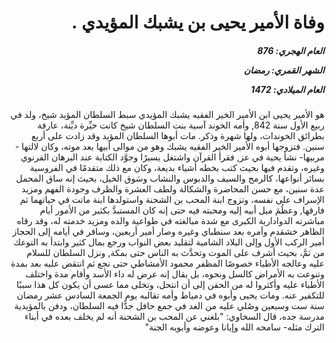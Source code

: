 <h1 dir="rtl">وفاة الأمير يحيى بن يشبك المؤيدي .</h1>

<h5 dir="rtl">العام الهجري:  876

الشهر القمري: رمضان

العام الميلادي: 1472</h5>

<p dir="rtl">هو الأمير يحيى ابن الأمير الخير الفقيه يشبك المؤيدي سبط السلطان المؤيد شيخ، ولد في ربيع الأول سنة 842, وأمه الخوند آسية بنت السلطان شيخ كانت خيِّرة ديِّنة، عارفة بطرائق الخوندات، ولها شهرة وذكر. مات أبوها السلطان المؤيد وقد زادت على أربع سنين. فتزوجها أبوه الأمير الخير الفقيه يشبك وهو من موالى أبيها بعد موته، وكان لالتها - مربيها- نشأ يحية في عز, فقرأ القرآن واشتغل يسيرًا وجوَّد الكتابة عند البرهان الفرنوي وغيره، وتقدم فيها بحيث كتب بخطه أشياء بديعة، وكان مع ذلك متقدمًا في الفروسية بسائر أنواعها، كالرمح والسيف والدبوس والنشاب وسَوق الخيل، بحيث إنه ساق المحمل عدة سنين، مع حسن المحاضرة والشكالة ولطف العشرة والظرف وجودة الفهم ومزيد الإسراف على نفسه، وتزوج ابنة المحب بن الشحنة واستولدها ابنة ماتت في حياتهما ثم فارقها, وعظُمَ ميل أبيه إليه ومحبته فيه حتى إنه كان المستبدَّ بكثير من الأمور أيام مباشرته الدوادارية الكبرى مع شدة مبالغته في طواعية والده ومزيد خدمته له، وقد رقاه الظاهر خشقدم وأمره بعد سنطباي وغيره وصار أمير أربعين، وسافر في أيامه إلى الحجاز أمير الركب الأول وإلى البلاد الشامية لتقليد بعض النواب ورجع بمال كثير وابتدأ به التوعك من ثمَّ، بحيث أشرف على الموت وتحدَّث به الناس حتى بمكة, ونزل السلطان للسلام عليه وعالجه الأطباء خصوصًا المظفر محمود الأمشاطي حتى نجع ثم انتقض عليه بعد بمدة وتنوعت به الأمراض كالسل ونحوه، بل يقال إنه عرض له داء الأسد وأقام مدة واختلف الأطباء عليه وأكثروا له من الحقن إلى أن انتحل، وتخلى مما عسى أن يكون كل هذا سببًا للتكفير عنه. ومات يحيى وأبوه في دمياط وأمه تقالبه يوم الجمعة السادس عشر رمضان سنة ست وسبعين وصُلي عليه من الغد في جمع حافل جدًّا فيه السلطان، ودفن بالمؤيدية مدرسة جده، قال السخاوي: "بلغني عن المحب بن الشحنة أنه لم يخلف بعده في أبناء الترك مثله- سامحه الله وإيانا وعوضه وأبويه الجنة"</p></br>
